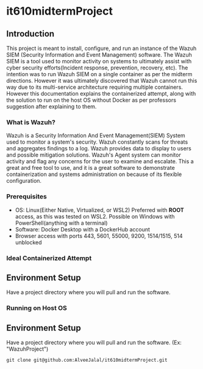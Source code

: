 # it610midtermProject

## Introduction
This project is meant to install, configure, and run an instance of the Wazuh SIEM (Security Information and Event Management) software. The Wazuh SIEM is a tool used to monitor activity on systems to ultimately assist with cyber security efforts(Incident response, prevention, recovery, etc). The intention was to run Wazuh SIEM on a single container as per the midterm directions. However it was ultimately discovered that Wazuh cannot run this way due to its multi-service architecture requiring multiple containers. However this documentation explains the containerized attempt, along with the solution to run on the host OS without Docker as per professors suggestion after explaining to them.

### What is Wazuh?
Wazuh is a Security Information And Event Management(SIEM) System used to monitor a system's security. Wazuh constantly scans for threats and aggregates findings to a log. Wazuh provides data to display to users and possible mitigation solutions. Wazuh's Agent system can monitor activity and flag any concerns for the user to examine and escalate. This a great and free tool to use, and it is a great software to demonstrate containerization and systems administration on because of its flexible configuration. 

### Prerequisites
* OS: Linux(Either Native, Virtualized, or WSL2) Preferred with **ROOT** access, as this was tested on WSL2. Possible on Windows with PowerShell(anything with a terminal)
* Software: Docker Desktop with a DockerHub account
* Browser access with ports 443, 5601, 55000, 9200, 1514/1515, 514 unblocked


### Ideal Containerized Attempt
## Environment Setup

Have a project directory where you will pull and run the software. 

### Running on Host OS
## Environment Setup
Have a project directory where you will pull and run the software. (Ex: "WazuhProject")

``` git clone git@github.com:AlveeJalal/it610midtermProject.git ```
